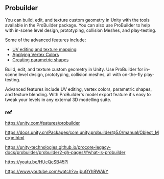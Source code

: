 ## Probuilder
You can build, edit, and texture custom geometry in Unity with the tools available in the ProBuilder package. You can also use ProBuilder to help with in-scene level design, prototyping, collision Meshes, and play-testing.

Some of the advanced features include:

-   [UV editing and texture mapping](https://docs.unity.cn/Packages/com.unity.probuilder@5.0/manual/index.htmlworkflow-texture-mapping.html)
-   [Applying Vertex Colors](https://docs.unity.cn/Packages/com.unity.probuilder@5.0/manual/index.htmlworkflow-vertexcolors.html)
-   [Creating parametric shapes](https://docs.unity.cn/Packages/com.unity.probuilder@5.0/manual/index.htmlworkflow-create.html)

Build, edit, and texture custom geometry in Unity. Use ProBuilder for in-scene level design, prototyping, collision meshes, all with on-the-fly play-testing.

Advanced features include UV editing, vertex colors, parametric shapes, and texture blending. With ProBuilder's model export feature it's easy to tweak your levels in any external 3D modelling suite.

### ref 
https://unity.com/features/probuilder

https://docs.unity.cn/Packages/com.unity.probuilder@5.0/manual/Object_Merge.html

https://unity-technologies.github.io/procore-legacy-docs/probuilder/probuilder2-gh-pages/#what-is-probuilder

https://youtu.be/HUeQeSB45PI

https://www.youtube.com/watch?v=jbuGYhRWAkY

